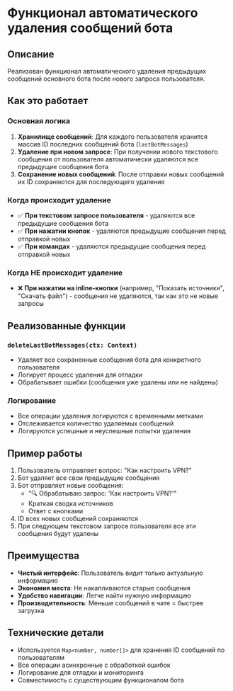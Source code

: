 # Функционал автоматического удаления сообщений бота

## Описание
Реализован функционал автоматического удаления предыдущих сообщений основного бота после нового запроса пользователя.

## Как это работает

### Основная логика
1. **Хранилище сообщений**: Для каждого пользователя хранится массив ID последних сообщений бота (`lastBotMessages`)
2. **Удаление при новом запросе**: При получении нового текстового сообщения от пользователя автоматически удаляются все предыдущие сообщения бота
3. **Сохранение новых сообщений**: После отправки новых сообщений их ID сохраняются для последующего удаления

### Когда происходит удаление
- ✅ **При текстовом запросе пользователя** - удаляются все предыдущие сообщения бота
- ✅ **При нажатии кнопок** - удаляются предыдущие сообщения перед отправкой новых
- ✅ **При командах** - удаляются предыдущие сообщения перед отправкой новых

### Когда НЕ происходит удаление
- ❌ **При нажатии на inline-кнопки** (например, "Показать источники", "Скачать файл") - сообщения не удаляются, так как это не новые запросы

## Реализованные функции

### `deleteLastBotMessages(ctx: Context)`
- Удаляет все сохраненные сообщения бота для конкретного пользователя
- Логирует процесс удаления для отладки
- Обрабатывает ошибки (сообщения уже удалены или не найдены)

### Логирование
- Все операции удаления логируются с временными метками
- Отслеживается количество удаляемых сообщений
- Логируются успешные и неуспешные попытки удаления

## Пример работы

1. Пользователь отправляет вопрос: "Как настроить VPN?"
2. Бот удаляет все свои предыдущие сообщения
3. Бот отправляет новые сообщения:
   - "🔍 Обрабатываю запрос: 'Как настроить VPN?'"
   - Краткая сводка источников
   - Ответ с кнопками
4. ID всех новых сообщений сохраняются
5. При следующем текстовом запросе пользователя все эти сообщения будут удалены

## Преимущества

- **Чистый интерфейс**: Пользователь видит только актуальную информацию
- **Экономия места**: Не накапливаются старые сообщения
- **Удобство навигации**: Легче найти нужную информацию
- **Производительность**: Меньше сообщений в чате = быстрее загрузка

## Технические детали

- Используется `Map<number, number[]>` для хранения ID сообщений по пользователям
- Все операции асинхронные с обработкой ошибок
- Логирование для отладки и мониторинга
- Совместимость с существующим функционалом бота 